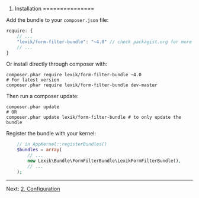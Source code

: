 
1. Installation
===============

Add the bundle to your `composer.json` file:

```javascript
require: {
    // ...
    "lexik/form-filter-bundle": "~4.0" // check packagist.org for more tags
    // ...
}
```

Or install directly through composer with:

```
composer.phar require lexik/form-filter-bundle ~4.0
# For latest version
composer.phar require lexik/form-filter-bundle dev-master
```

Then run a composer update:

```shell
composer.phar update
# OR
composer.phar update lexik/form-filter-bundle # to only update the bundle
```

Register the bundle with your kernel:

```php
    // in AppKernel::registerBundles()
    $bundles = array(
        // ...
        new Lexik\Bundle\FormFilterBundle\LexikFormFilterBundle(),
        // ...
    );
```

***

Next: [2. Configuration](configuration.md)
